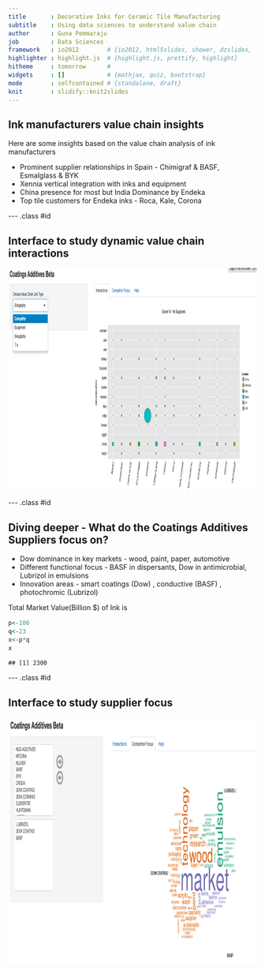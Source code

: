 ```yaml
---
title       : Decorative Inks for Ceramic Tile Manufacturing
subtitle    : Using data sciences to understand value chain
author      : Guna Pemmaraju
job         : Data Sciences
framework   : io2012        # {io2012, html5slides, shower, dzslides, ...}
highlighter : highlight.js  # {highlight.js, prettify, highlight}
hitheme     : tomorrow      # 
widgets     : []            # {mathjax, quiz, bootstrap}
mode        : selfcontained # {standalone, draft}
knit        : slidify::knit2slides
---
```


## Ink manufacturers value chain insights

Here are some insights based on the value chain analysis of ink manufacturers

- Prominent supplier relationships in Spain - Chimigraf & BASF, Esmalglass & BYK
- Xennia vertical integration with inks and equipment
- China presence for most but India Dominance by Endeka
- Top tile customers for Endeka inks - Roca, Kale, Corona    

--- .class #id 

## Interface to study dynamic value chain interactions

<div style='text-align: center;'>
    <img height='450' width='850' src='./assets/img/img1.png' />
</div>

--- .class #id 

## Diving deeper - What do the Coatings Additives Suppliers focus on?

- Dow dominance in key markets - wood, paint, paper, automotive
- Different functional focus - BASF in dispersants, Dow in antimicrobial, Lubrizol in emulsions
- Innovation areas - smart coatings (Dow) , conductive (BASF) , photochromic (Lubrizol)

Total Market Value(Billion $) of Ink is

```r
p<-100
q<-23
x<-p*q
x
```

```
## [1] 2300
```

--- .class #id 

## Interface to study supplier focus

<div style='text-align: center;'>
    <img height='500' width='850' src='./assets/img/img2.png' />
</div>

